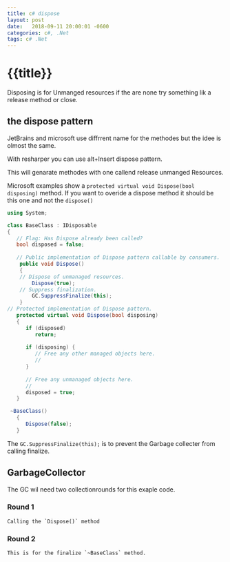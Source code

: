 ```yaml
---
title: c# dispose
layout: post
date:   2018-09-11 20:00:01 -0600
categories: c#, .Net
tags: c# .Net
---
```


# {{title}}

Disposing is for Unmanged resources if the are none try something lik a release method or close.

## the dispose pattern

JetBrains and microsoft use diffrrent name for the methodes but the idee is olmost the same.

With resharper you can use alt+Insert dispose pattern.

This will genarate methodes with one callend release unmanged Resources.

Microsoft examples show a `protected virtual void Dispose(bool disposing)` method. If you want to overide a dispose method it should be this one and not the `dispose()`

```csharp
using System;

class BaseClass : IDisposable
{
   // Flag: Has Dispose already been called?
   bool disposed = false;
   
   // Public implementation of Dispose pattern callable by consumers.
    public void Dispose()
    {
    // Dispose of unmanaged resources.
        Dispose(true);
    // Suppress finalization.
        GC.SuppressFinalize(this);
    }
// Protected implementation of Dispose pattern.
   protected virtual void Dispose(bool disposing)
   {
      if (disposed)
         return; 
      
      if (disposing) {
         // Free any other managed objects here.
         //
      }
      
      // Free any unmanaged objects here.
      //
      disposed = true;
   }

 ~BaseClass()
   {
      Dispose(false);
   }
```

The `GC.SuppressFinalize(this);` is to prevent the Garbage collecter from calling finalize.

## GarbageCollector

The GC wil need two collectionrounds for this exaple code. 

### Round 1

    Calling the `Dispose()` method

### Round 2

    This is for the finalize `~BaseClass` method.
